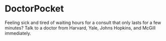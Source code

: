 # DoctorPocket
Feeling sick and tired of waiting hours for a consult that only lasts for a few minutes? Talk to a doctor from Harvard, Yale, Johns Hopkins, and McGill immediately.
